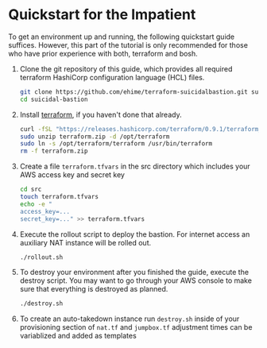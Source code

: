 # Quickstart for the Impatient #

To get an environment up and running, the following quickstart guide suffices.
However, this part of the tutorial is only recommended for those who have prior experience with both, terraform and bosh.


1. Clone the git repository of this guide, which provides all required terraform HashiCorp configuration language (HCL) files.

    ```bash
    git clone https://github.com/ehime/terraform-suicidalbastion.git suicidal-bastion
    cd suicidal-bastion
    ```

1. Install [terraform](https://www.terraform.io/intro/getting-started/install.html), if you haven't done that already.

    ```bash
    curl -fSL "https://releases.hashicorp.com/terraform/0.9.1/terraform_0.9.1_linux_amd64.zip" -o terraform.zip
    sudo unzip terraform.zip -d /opt/terraform
    sudo ln -s /opt/terraform/terraform /usr/bin/terraform
    rm -f terraform.zip
    ```

1. Create a file ```terraform.tfvars``` in the src directory which includes your AWS access key and secret key

    ```bash
    cd src
    touch terraform.tfvars
    echo -e "
    access_key=...
    secret_key=..." >> terraform.tfvars
    ```

1. Execute the rollout script to deploy the bastion. For internet access an auxiliary NAT instance will be rolled out.

     ```bash
     ./rollout.sh
     ```

1. To destroy your environment after you finished the guide, execute the destroy script. You may want to go through your AWS console to make sure that everything is destroyed as planned.

    ```bash
    ./destroy.sh
    ```

1. To create an auto-takedown instance run `destroy.sh` inside of your provisioning section of `nat.tf` and `jumpbox.tf` adjustment times can be variablized and added as templates
